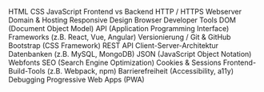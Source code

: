 HTML
CSS
JavaScript
Frontend vs Backend
HTTP / HTTPS
Webserver
Domain & Hosting
Responsive Design
Browser Developer Tools
DOM (Document Object Model)
API (Application Programming Interface)
Frameworks (z.B. React, Vue, Angular)
Versionierung / Git & GitHub
Bootstrap (CSS Framework)
REST API
Client-Server-Architektur
Datenbanken (z.B. MySQL, MongoDB)
JSON (JavaScript Object Notation)
Webfonts
SEO (Search Engine Optimization)
Cookies & Sessions
Frontend-Build-Tools (z.B. Webpack, npm)
Barrierefreiheit (Accessibility, a11y)
Debugging
Progressive Web Apps (PWA)
